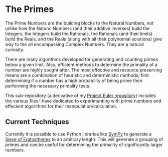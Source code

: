 # The Primes

The Prime Numbers are the building blocks to the Natural Numbers, not unlike how the Natural Numbers (and their additive inverses) build the Integers, the Integers build the Rationals, the Rationals (and their limits) build the Reals, and the Reals (along with all their polynomial solutions) give way to the all encompassing Complex Numbers.  They are a natural curiosity.

There are many algorithms developed for generating and counting primes below a given limit.  Also, efficient methods to determine the primality of a number are highly sought after.  The most effective and resource preserving means are a combination of heuristic and deterministic methods; first determining if a number has a high probability of being prime then performing the necessary primality tests.

This sub-repository (a derivative of my [Project Euler repository](https://github.com/fnc314/project_euler)) includes the various files I have dedicated to experimenting with prime numbers and effecient algorithms for their manipulation/calculation.

## Current Techniques

Currently it is possible to use Python libraries like [SymPy](http://www.sympy.org/) to generate a [Sieve of Eratosthenes](http://www.wikipedia.org/wiki/Sieve_of_Eratosthenes) to an arbitrary length.  This will generate a grouping of primes and can be useful for determining the primality of significantly larger numbers.
